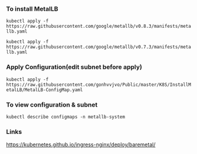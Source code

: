 ### To install MetalLB
`kubectl apply -f https://raw.githubusercontent.com/google/metallb/v0.8.3/manifests/metallb.yaml`

`kubectl apply -f https://raw.githubusercontent.com/google/metallb/v0.7.3/manifests/metallb.yaml`

### Apply Configuration(edit subnet before apply)
`kubectl apply -f https://raw.githubusercontent.com/gonhvvjvo/Public/master/K8S/InstallMetalLB/MetalLB-ConfigMap.yaml`

### To view configuration & subnet
`kubectl describe configmaps -n metallb-system`

### Links
https://kubernetes.github.io/ingress-nginx/deploy/baremetal/
